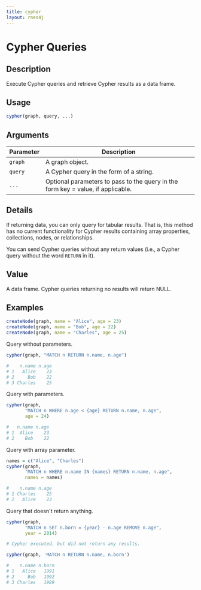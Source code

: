 ```yaml
---
title: cypher
layout: rneo4j
---
```


# Cypher Queries

## Description

Execute Cypher queries and retrieve Cypher results as a data frame.

## Usage

```r
cypher(graph, query, ...)
```

## Arguments

| Parameter | Description |
| --------- | ----------- 
| `graph`   | A graph object. |
| `query`   | A Cypher query in the form of a string. |
| `...`     | Optional parameters to pass to the query in the form key = value, if applicable. |

## Details

If returning data, you can only query for tabular results. That is, this method has no current functionality for Cypher results containing array properties, collections, nodes, or relationships.

You can send Cypher queries without any return values (i.e., a Cypher query without the word `RETURN` in it).

## Value

A data frame. Cypher queries returning no results will return NULL.

## Examples

```r
createNode(graph, name = "Alice", age = 23)
createNode(graph, name = "Bob", age = 22)
createNode(graph, name = "Charles", age = 25)
```

Query without parameters.

```r
cypher(graph, "MATCH n RETURN n.name, n.age")

#    n.name n.age
# 1   Alice    23
# 2     Bob    22
# 3 Charles    25
```

Query with parameters.

```r
cypher(graph, 
	   "MATCH n WHERE n.age < {age} RETURN n.name, n.age", 
	   age = 24)

#   n.name n.age
# 1  Alice    23
# 2    Bob    22
```

Query with array parameter.

```r
names = c("Alice", "Charles")
cypher(graph,
	   "MATCH n WHERE n.name IN {names} RETURN n.name, n.age",
	   names = names)

#    n.name n.age
# 1 Charles    25
# 2   Alice    23
```

Query that doesn't return anything.

```r
cypher(graph, 
	   "MATCH n SET n.born = {year} - n.age REMOVE n.age",
	   year = 2014)

# Cypher executed, but did not return any results.

cypher(graph, 'MATCH n RETURN n.name, n.born')

#    n.name n.born
# 1   Alice   1991
# 2     Bob   1992
# 3 Charles   1989
```